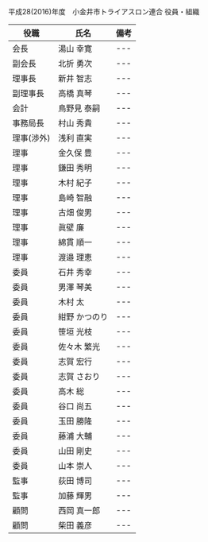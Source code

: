 平成28(2016)年度　小金井市トライアスロン連合 役員・組織

|役職|氏名|備考|
|---|---|---|
|会長|湯山 幸寛|---|
|副会長|北折 勇次|---|
|理事長|新井 智志|---|
|副理事長|高橋 真琴|---|
|会計|鳥野見 泰嗣|---|
|事務局長|村山 秀貴|---|
|理事(渉外)|浅利 直実|---|
|理事|金久保 豊|---|
|理事|鎌田 秀明|---|
|理事|木村 紀子|---|
|理事|島崎 智融|---|
|理事|古畑 俊男|---|
|理事|眞壁 廉|---|
|理事|綿貫 順一|---|
|理事|渡邉 理恵|---|
|委員|石井 秀幸|---|
|委員|男澤 琴美|---|
|委員|木村 太|---|
|委員|紺野 かつのり|---|
|委員|笹垣 光枝|---|
|委員|佐々木 繁光|---|
|委員|志賀 宏行|---|
|委員|志賀 さおり|---|
|委員|高木 総|---|
|委員|谷口 尚五|---|
|委員|玉田 勝隆|---|
|委員|藤浦 大輔|---|
|委員|山田 剛史|---|
|委員|山本 崇人|---|
|監事|荻田 博司|---|
|監事|加藤 輝男|---|
|顧問|西岡 真一郎|---|
|顧問|柴田 義彦|---|

